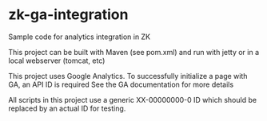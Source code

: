 # zk-ga-integration
Sample code for analytics integration in ZK

This project can be built with Maven (see pom.xml) and run with jetty or in a local webserver (tomcat, etc)

This project uses Google Analytics.
To successfully initialize a page with GA, an API ID is required
See the GA documentation for more details

All scripts in this project use a generic XX-00000000-0 ID which should be replaced by an actual ID for testing.
